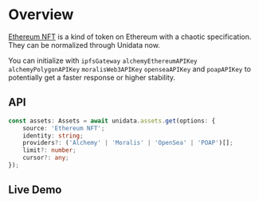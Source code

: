 # Overview

<Logos type="Assets" :names="['Ethereum', 'Polygon', 'Alchemy', 'Binance Smart Chain', 'Avalanche', 'Arbitrum', 'Fantom', 'Moonbeam', 'Optimism', 'NFTScan', 'Moralis', 'OpenSea', 'POAP', 'Crossbell']" />

[Ethereum NFT](https://ethereum.org/en/nft/) is a kind of token on Ethereum with a chaotic specification. They can be normalized through Unidata now.

You can initialize with `ipfsGateway` `alchemyEthereumAPIKey` `alchemyPolygonAPIKey` `moralisWeb3APIKey` `openseaAPIKey` and `poapAPIKey` to potentially get a faster response or higher stability.

## API

```ts
const assets: Assets = await unidata.assets.get(options: {
    source: 'Ethereum NFT';
    identity: string;
    providers?: ('Alchemy' | 'Moralis' | 'OpenSea' | 'POAP')[];
    limit?: number;
    cursor?: any;
});
```

## Live Demo

<Assets :source="'Ethereum NFT'" :defaultIdentity="'0xC8b960D09C0078c18Dcbe7eB9AB9d816BcCa8944'" />
